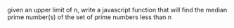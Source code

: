 given an upper limit of n, write a javascript function that will find the median prime number(s) of the set of prime numbers less than n
